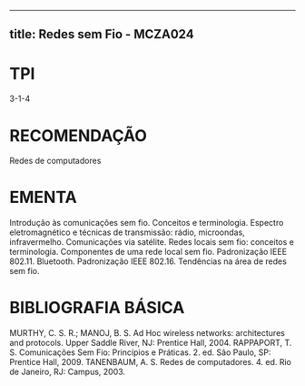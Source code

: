 
---
title: Redes sem Fio - MCZA024 
---

# TPI

3-1-4

# RECOMENDAÇÃO

Redes de computadores

# EMENTA

Introdução às comunicações sem fio. Conceitos e terminologia. Espectro eletromagnético e técnicas de transmissão: rádio, microondas, infravermelho. Comunicações via satélite. Redes locais sem fio: conceitos e terminologia. Componentes de uma rede local sem fio. Padronização IEEE 802.11. Bluetooth. Padronização IEEE 802.16. Tendências na área de redes sem fio.

# BIBLIOGRAFIA BÁSICA

MURTHY, C. S. R.; MANOJ, B. S. Ad Hoc wireless networks: architectures and protocols. Upper Saddle River, NJ: Prentice Hall, 2004.
RAPPAPORT, T. S. Comunicações Sem Fio: Princípios e Práticas. 2. ed. São Paulo, SP: Prentice Hall, 2009.
TANENBAUM, A. S. Redes de computadores. 4. ed. Rio de Janeiro, RJ: Campus, 2003.
        